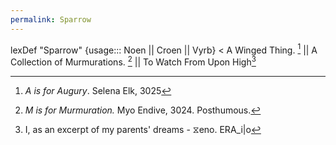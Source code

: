 ```yaml
---
permalink: Sparrow
---
```



lexDef "Sparrow" {usage::: Noen || Croen || Vyrb} < A Winged Thing. [^SparrowNoen] || A Collection of Murmurations. [^SparrowCroen] || To Watch From Upon High[^hi]

[^SparrowNoen]: *A is for Augury*. Selena Elk,  3025
[^SparrowCroen]: *M is for Murmuration.* Myo Endive, 3024. Posthumous. 
[^hi]: I, as an excerpt of my parents' dreams - ⧖eno. ERA_i|o